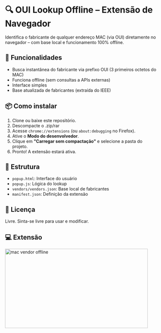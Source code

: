 #  🔍 OUI Lookup Offline – Extensão de Navegador
Identifica o fabricante de qualquer endereço MAC (via OUI) diretamente no navegador – com base local e funcionamento 100% offline.

## 🚀 Funcionalidades
- Busca instantânea do fabricante via prefixo OUI (3 primeiros octetos do MAC)
- Funciona offline (sem consultas a APIs externas)
- Interface simples
- Base atualizada de fabricantes (extraída do IEEE)

## 📦 Como instalar
1. Clone ou baixe este repositório.
2. Descompacte o .zip/rar
3. Acesse `chrome://extensions` (ou `about:debugging` no Firefox).
4. Ative o **Modo do desenvolvedor**.
5. Clique em **"Carregar sem compactação"** e selecione a pasta do projeto.
6. Pronto! A extensão estará ativa.

## 📁 Estrutura
- `popup.html`: Interface do usuário
- `popup.js`: Lógica do lookup
- `vendors/vendors.json`: Base local de fabricantes
- `manifest.json`: Definição da extensão

## 📄 Licença
Livre. Sinta-se livre para usar e modificar.

## 💻 Extensão
<img width="469" height="260" alt="mac vendor offline" src="https://github.com/user-attachments/assets/5becc6f5-0c4c-42e4-a41b-37551810997e" />
